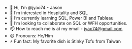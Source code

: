 - 👋 Hi, I’m @jyao74 - Jason
- 👀 I’m interested in Hospitality and SQL
- 🌱 I’m currently learning SQL, Power BI and Tableau
- 💞️ I’m looking to collaborate on SQL or WFH opportunities.
- 📫 How to reach me is at my email - jyao74@gmail.com
- 😄 Pronouns: He/Him
- ⚡ Fun fact: My favorite dish is Stinky Tofu from Taiwan

<!---
jyao74/jyao74 is a ✨ special ✨ repository because its `README.md` (this file) appears on your GitHub profile.
You can click the Preview link to take a look at your changes.
--->
